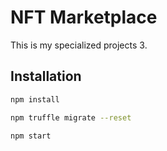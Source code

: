 # NFT Marketplace

This is my specialized projects 3.

## Installation

```bash
npm install
```

```bash
npm truffle migrate --reset
```

```bash
npm start
```
